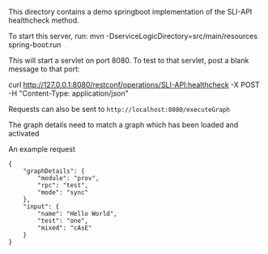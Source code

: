 This directory contains a demo springboot implementation of the SLI-API healthcheck method.

To start this server, run:
mvn -DserviceLogicDirectory=src/main/resources spring-boot:run

This will start a servlet on port 8080.  To test to that servlet, post a blank
message to that port:

curl http://127.0.0.1:8080/restconf/operations/SLI-API:healthcheck -X POST -H "Content-Type: application/json"

Requests can also be sent to `http://localhost:8080/executeGraph`

The graph details need to match a graph which has been loaded and activated

An example request
```
{
    "graphDetails": {
        "module": "prov",
        "rpc": "test",
        "mode": "sync"
    },
    "input": {
        "name": "Hello World",
        "test": "one",
        "mixed": "cAsE"
    }
}
```